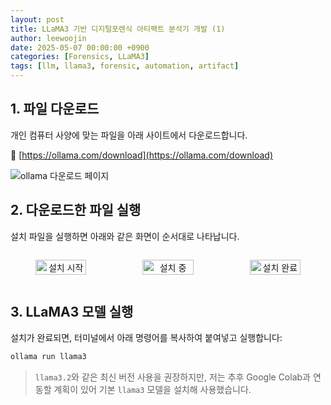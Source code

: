 ```yaml
---
layout: post
title: LLaMA3 기반 디지털포렌식 아티팩트 분석기 개발 (1)
author: leewoojin
date: 2025-05-07 00:00:00 +0900
categories: [Forensics, LLaMA3]
tags: [llm, llama3, forensic, automation, artifact]
---
```


## 1. 파일 다운로드

개인 컴퓨터 사양에 맞는 파일을 아래 사이트에서 다운로드합니다.

🔗 [https://ollama.com/download](https://ollama.com/download)

![ollama 다운로드 페이지](https://github.com/user-attachments/assets/238737a4-72be-447c-a99b-1e875699e1b2)


## 2. 다운로드한 파일 실행

설치 파일을 실행하면 아래와 같은 화면이 순서대로 나타납니다.

<div style="display: flex; gap: 10px; justify-content: space-between;">
  <figure style="text-align: center; width: 30%;">
    <img src="https://github.com/user-attachments/assets/15b22885-7261-497c-a3c0-ab49670b130d" alt="설치 시작" style="width: 100%;">
  </figure>

  <figure style="text-align: center; width: 30%;">
    <img src="https://github.com/user-attachments/assets/a0e5f8c3-4338-46a9-b2bc-d716911b8e82" alt="설치 중" style="width: 100%;">
  </figure>

  <figure style="text-align: center; width: 30%;">
    <img src="https://github.com/user-attachments/assets/bcc617ff-11b6-44b6-8167-4038d6a4f949" alt="설치 완료" style="width: 100%;">
  </figure>
</div>

## 3. LLaMA3 모델 실행

설치가 완료되면, 터미널에서 아래 명령어를 복사하여 붙여넣고 실행합니다:
```bash 
ollama run llama3
```
> `llama3.2`와 같은 최신 버전 사용을 권장하지만, 저는 추후 Google Colab과 연동할 계획이 있어 기본 `llama3` 모델을 설치해 사용했습니다.


